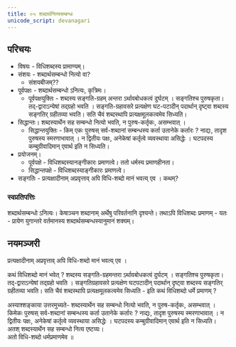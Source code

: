 ```yaml
---
title: ०५ शब्दार्थनित्यसम्बन्धः
unicode_script: devanagari
---
```


## परिचयः
- विषयः - विधिशब्दस्य प्रामाण्यम्। 
- संशयः - शब्दार्थसम्बन्धो नित्यो वा?
  - संशयबीजम्??
- पूर्वपक्षः - शब्दार्थसम्बन्धो ऽनित्यः, कृत्रिमः।
  - पूर्वपक्षयुक्तिः - शब्दस्य सङ्गति-ग्रहम् अन्तरा ऽर्थावबोधकत्वं दुर्घटम् । सङ्गतिश्च पुरुषकृता। तद्-द्वाराऽन्येषां तद्ग्रहो भवति । सङ्गति-ग्रहावसरे प्रत्यक्षेण घट-पटादीन् पदार्थान् दृष्ट्वा शब्दस्य सङ्गतिर् ग्रहीतव्या भवति। सति चैवं शब्दस्थापि प्रत्यक्षमूलकत्वमेव सिध्यति।
- सिद्धान्तः। शब्दस्यार्थेन सह सम्बन्धो नित्यो भवति, न पुरुष-कर्तृकः, असम्भवात् ।
  - सिद्धान्तयुक्तिः - किम् एकः पुरुषस् सर्व-शब्दानां सम्बन्धस्य कर्ता उतानेके कर्तारः ? नाद्यः, तादृश पुरुषस्य स्मरणाभावात् । न द्वितीयः पक्षः, अनेकेषां कर्तृत्वे व्यवस्थाया असिद्धेः । घटपदस्य कम्बुग्रीवादिमान् एवार्थ इति न सिध्यति।
- प्रयोजनम्। 
  - पूर्वपक्षे - विधिशब्दस्यानङ्गीकारः प्रमाणत्वे। ततो धर्मस्य प्रमाणहीनता।
  - सिद्धान्तपक्षे - विधिशब्दस्याङ्गीकारः प्रमाणत्वे।
- सङ्गतिः - प्रत्यक्षादीनाम् अप्रवृत्ताव् अपि विधि-शब्दो मानं भवत्य् एव । कथम्?

### स्वप्रतिपत्तिः
शब्दार्थसम्बन्धो ऽनित्यः। केषाञ्चन शब्दानाम् अर्थेषु परिवर्तनानि दृश्यन्ते। तथाऽपि विधिशब्दः प्रमाणम् - यतः - प्रायेण युगान्तरे वर्तमानस्य शब्दार्थसम्बन्धस्यानुमानं शक्यम्।

## नयमञ्जरी
प्रत्यक्षादीनाम् अप्रवृत्ताव् अपि विधि-शब्दो मानं भवत्य् एव ।  

कथं विधिशब्दो मानं भवेत् ? शब्दस्य सङ्गति-ग्रहमन्तरा ऽर्थावबोधकत्वं दुर्घटम् । सङ्गतिश्च पुरुषकृता। तद्-द्वाराऽन्येषां तद्ग्रहो भवति । सङ्गतिग्रहावसरे प्रत्यक्षेण घटपटादीन् पदार्थान् दृष्ट्वा शब्दस्य सङ्गतिर् ग्रहीतव्या भवति। सति चैवं शब्दस्थापि प्रत्यक्षमूलकत्वमेव सिध्यति - इति कथं विधिशब्दो धर्मे प्रमाणम् ? 

अस्याश्शङ्काया उत्तरमुच्यते- शब्दस्यार्थेन सह सम्बन्धो नित्यो भवति, न पुरुष-कर्तृकः, असम्भवात् ।  
किमेकः पुरुषस् सर्व-शब्दानां सम्बन्धस्य कर्ता उतानेके कर्तारः ? नाद्यः, तादृश पुरुषस्य स्मरणाभावात् । न द्वितीयः पक्षः, अनेकेषां कर्तृत्वे व्यवस्थाया असिद्धेः । घटपदस्य कम्बुग्रीवादिमान् एवार्थ इति न सिध्यति।  
अतश् शब्दस्यार्थेन सह सम्बन्धो नित्य एष्टव्यः।  
अतो विधि-शब्दो धर्मप्रमाणमेव ॥ 

